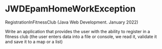 # JWDEpamHomeWorkException
RegistrationInFitnessClub (Java Web Development. January 2022)

Write an application that provides the user with the ability
to register in a fitness club (the user enters data into a file or console,
we read it, validate it and save it to a map or a list)
